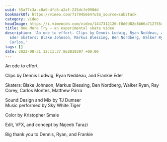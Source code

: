 ```yaml
---
uuid: 55a77c3a-c0a6-4fc6-a2af-235dcfe990dd
bookmarkOf: https://vimeo.com/717945664?utm_source=substack
category: video
headImage: https://i.vimeocdn.com/video/1447312126-f0d0d82e8b66a71275548263430b33b3e7166d43a3f62ab17ad8310a67dbbc0b-d_295x166
title: One More Try – an experimental skate video
description: 'An ode to effort. Clips by Dennis Ludwig, Ryan Neddeau, and Frankie
  Eder Skaters: Blake Johnson, Markus Blessing, Ben Nordberg, Walker Ryan, Ray Corey,
  Carlos…'
tags: []
date: 2022-08-31 12:11:37.862819397 +00:00
---
```


An ode to effort.

Clips by Dennis Ludwig, Ryan Neddeau, and Frankie Eder

Skaters: Blake Johnson, Markus Blessing, Ben Nordberg, Walker Ryan, Ray Corey, Carlos Montes, Matthew Parra

Sound Design and Mix by TJ Dumser  
Music performed by Sky White Tiger

Color by Kristopher Smale

Edit, VFX, and concept by Najeeb Tarazi

Big thank you to Dennis, Ryan, and Frankie